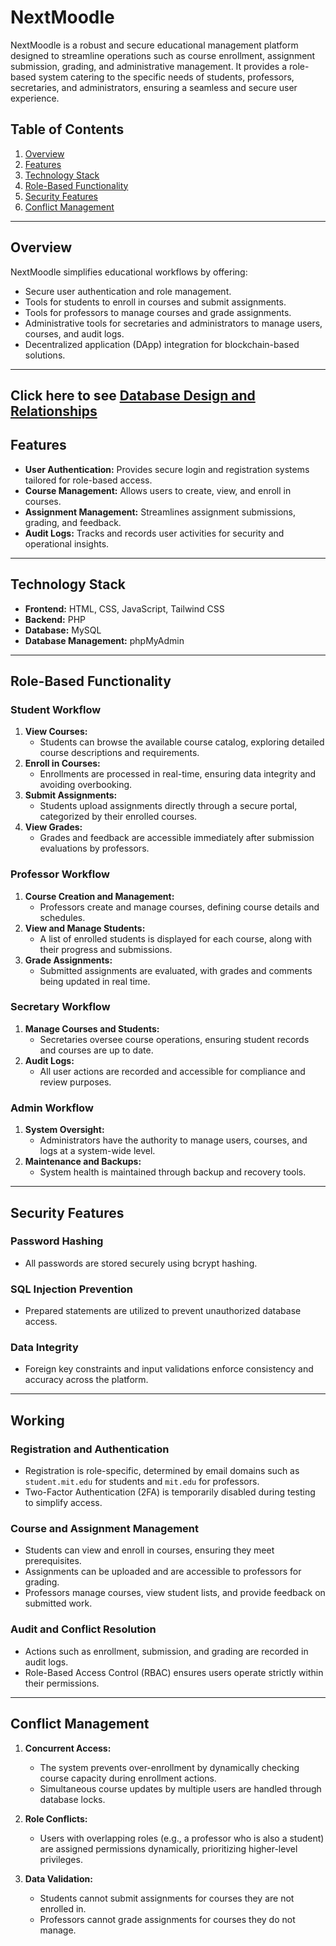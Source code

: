 

# NextMoodle

NextMoodle is a robust and secure educational management platform designed to streamline operations such as course enrollment, assignment submission, grading, and administrative management. It provides a role-based system catering to the specific needs of students, professors, secretaries, and administrators, ensuring a seamless and secure user experience.

## Table of Contents

1. [Overview](#overview)
2. [Features](#features)
3. [Technology Stack](#technology-stack)
4. [Role-Based Functionality](#role-based-functionality)
5. [Security Features](#security-features)
6. [Conflict Management](#conflict-management)

---

## Overview

NextMoodle simplifies educational workflows by offering:
- Secure user authentication and role management.
- Tools for students to enroll in courses and submit assignments.
- Tools for professors to manage courses and grade assignments.
- Administrative tools for secretaries and administrators to manage users, courses, and audit logs.
- Decentralized application (DApp) integration for blockchain-based solutions.

---

## Click here to see [Database Design and Relationships](https://github.com/secured-git/NextMoodle/blob/main/uml.png)

## Features

- **User Authentication:** Provides secure login and registration systems tailored for role-based access.
- **Course Management:** Allows users to create, view, and enroll in courses.
- **Assignment Management:** Streamlines assignment submissions, grading, and feedback.
- **Audit Logs:** Tracks and records user activities for security and operational insights.

---

## Technology Stack

- **Frontend:** HTML, CSS, JavaScript, Tailwind CSS
- **Backend:** PHP
- **Database:** MySQL
- **Database Management:** phpMyAdmin

---

## Role-Based Functionality

### **Student Workflow**
1. **View Courses:**
   - Students can browse the available course catalog, exploring detailed course descriptions and requirements.
2. **Enroll in Courses:**
   - Enrollments are processed in real-time, ensuring data integrity and avoiding overbooking.
3. **Submit Assignments:**
   - Students upload assignments directly through a secure portal, categorized by their enrolled courses.
4. **View Grades:**
   - Grades and feedback are accessible immediately after submission evaluations by professors.

### **Professor Workflow**
1. **Course Creation and Management:**
   - Professors create and manage courses, defining course details and schedules.
2. **View and Manage Students:**
   - A list of enrolled students is displayed for each course, along with their progress and submissions.
3. **Grade Assignments:**
   - Submitted assignments are evaluated, with grades and comments being updated in real time.

### **Secretary Workflow**
1. **Manage Courses and Students:**
   - Secretaries oversee course operations, ensuring student records and courses are up to date.
2. **Audit Logs:**
   - All user actions are recorded and accessible for compliance and review purposes.

### **Admin Workflow**
1. **System Oversight:**
   - Administrators have the authority to manage users, courses, and logs at a system-wide level.
2. **Maintenance and Backups:**
   - System health is maintained through backup and recovery tools.

---

## Security Features

### **Password Hashing**
- All passwords are stored securely using bcrypt hashing.

### **SQL Injection Prevention**
- Prepared statements are utilized to prevent unauthorized database access.

### **Data Integrity**
- Foreign key constraints and input validations enforce consistency and accuracy across the platform.

---

## Working

### **Registration and Authentication**
- Registration is role-specific, determined by email domains such as `student.mit.edu` for students and `mit.edu` for professors.
- Two-Factor Authentication (2FA) is temporarily disabled during testing to simplify access.

### **Course and Assignment Management**
- Students can view and enroll in courses, ensuring they meet prerequisites.
- Assignments can be uploaded and are accessible to professors for grading.
- Professors manage courses, view student lists, and provide feedback on submitted work.

### **Audit and Conflict Resolution**
- Actions such as enrollment, submission, and grading are recorded in audit logs.
- Role-Based Access Control (RBAC) ensures users operate strictly within their permissions.

---

## Conflict Management

1. **Concurrent Access:**
   - The system prevents over-enrollment by dynamically checking course capacity during enrollment actions.
   - Simultaneous course updates by multiple users are handled through database locks.

2. **Role Conflicts:**
   - Users with overlapping roles (e.g., a professor who is also a student) are assigned permissions dynamically, prioritizing higher-level privileges.

3. **Data Validation:**
   - Students cannot submit assignments for courses they are not enrolled in.
   - Professors cannot grade assignments for courses they do not manage.

